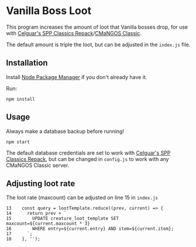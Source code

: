 # Vanilla Boss Loot
This program increases the amount of loot that Vanilla bosses drop, for use with [Celguar's SPP Classics Repack](https://github.com/celguar/spp-classics-cmangos)/[CMaNGOS Classic](https://github.com/cmangos/mangos-classic).

The default amount is triple the loot, but can be adjusted in the ``index.js`` file.

## Installation
Install [Node Package Manager](https://docs.npmjs.com/downloading-and-installing-node-js-and-npm) if you don't already have it.

Run:
```
npm install
```

## Usage
Always make a database backup before running!
```
npm start
```
The default database credentials are set to work with [Celguar's SPP Classics Repack](https://github.com/celguar/spp-classics-cmangos), but can be changed in ``config.js`` to work with any CMaNGOS Classic server.

## Adjusting loot rate
The loot rate (maxcount) can be adjusted on line 15 in ``index.js``
```
13    const query = lootTemplate.reduce((prev, current) => {
14      return prev + `
15        UPDATE creature_loot_template SET maxcount=${current.maxcount * 3} 
16        WHERE entry=${current.entry} AND item=${current.item};
17      `;
18    }, '');
```
